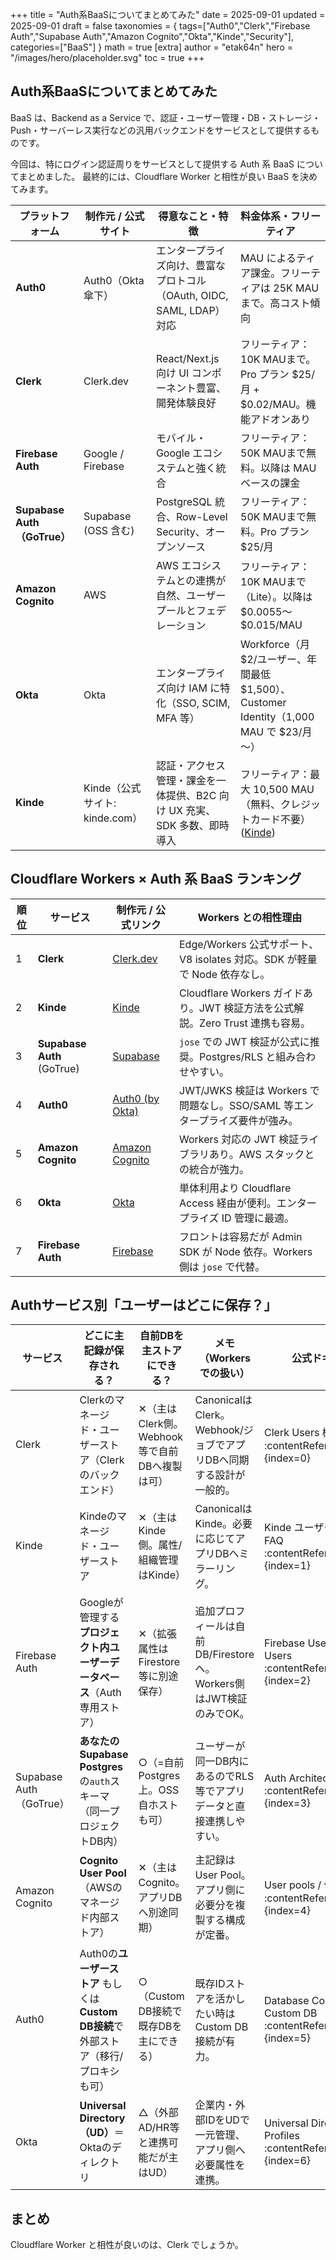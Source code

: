 +++
title = "Auth系BaaSについてまとめてみた"
date = 2025-09-01
updated = 2025-09-01
draft = false
taxonomies = { tags=["Auth0","Clerk","Firebase Auth","Supabase Auth","Amazon Cognito","Okta","Kinde","Security"], categories=["BaaS"] }
math = true
[extra]
author = "etak64n"
hero = "/images/hero/placeholder.svg"
toc = true
+++

## Auth系BaaSについてまとめてみた
BaaS は、Backend as a Service で、認証・ユーザー管理・DB・ストレージ・Push・サーバーレス実行などの汎用バックエンドをサービスとして提供するものです。

今回は、特にログイン認証周りをサービスとして提供する Auth 系 BaaS についてまとめました。
最終的には、Cloudflare Worker と相性が良い BaaS を決めてみます。

| プラットフォーム                  | 制作元 / 公式サイト             | 得意なこと・特徴                                       | 料金体系・フリーティア                                                               |
| ------------------------- | ----------------------- | ---------------------------------------------- | ------------------------------------------------------------------------- |
| **Auth0**                 | Auth0（Okta 傘下）          | エンタープライズ向け、豊富なプロトコル（OAuth, OIDC, SAML, LDAP）対応 | MAU によるティア課金。フリーティアは 25K MAU まで。高コスト傾向                                    |
| **Clerk**                 | Clerk.dev               | React/Next.js 向け UI コンポーネント豊富、開発体験良好           | フリーティア：10K MAUまで。Pro プラン \$25/月 + \$0.02/MAU。機能アドオンあり                     |
| **Firebase Auth**         | Google / Firebase       | モバイル・Google エコシステムと強く統合                        | フリーティア：50K MAUまで無料。以降は MAU ベースの課金                                         |
| **Supabase Auth（GoTrue）** | Supabase (OSS 含む)       | PostgreSQL 統合、Row-Level Security、オープンソース       | フリーティア：50K MAUまで無料。Pro プラン \$25/月                                         |
| **Amazon Cognito**        | AWS                     | AWS エコシステムとの連携が自然、ユーザープールとフェデレーション             | フリーティア：10K MAUまで（Lite）。以降は \$0.0055〜\$0.015/MAU                           |
| **Okta**                  | Okta                    | エンタープライズ向け IAM に特化（SSO, SCIM, MFA 等）           | Workforce（月 \$2/ユーザー、年間最低 \$1,500）、Customer Identity（1,000 MAU で \$23/月～） |
| **Kinde**                 | Kinde（公式サイト: kinde.com） | 認証・アクセス管理・課金を一体提供、B2C 向け UX 充実、SDK 多数、即時導入     | フリーティア：最大 10,500 MAU（無料、クレジットカード不要）([Kinde][1])                           |

[1]: https://kinde.com/?utm_source=chatgpt.com "Kinde Auth, billing and access management for modern SaaS ..."

## Cloudflare Workers × Auth 系 BaaS ランキング

| 順位 | サービス        | 制作元 / 公式リンク                     | Workers との相性理由 |
|------|-----------------|------------------------------------------|-----------------------|
| 1    | **Clerk**       | [Clerk.dev](https://clerk.com)           | Edge/Workers 公式サポート、V8 isolates 対応。SDK が軽量で Node 依存なし。 |
| 2    | **Kinde**       | [Kinde](https://kinde.com)               | Cloudflare Workers ガイドあり。JWT 検証方法を公式解説。Zero Trust 連携も容易。 |
| 3    | **Supabase Auth** (GoTrue) | [Supabase](https://supabase.com) | `jose` での JWT 検証が公式に推奨。Postgres/RLS と組み合わせやすい。 |
| 4    | **Auth0**       | [Auth0 (by Okta)](https://auth0.com)     | JWT/JWKS 検証は Workers で問題なし。SSO/SAML 等エンタープライズ要件が強み。 |
| 5    | **Amazon Cognito** | [Amazon Cognito](https://aws.amazon.com/cognito/) | Workers 対応の JWT 検証ライブラリあり。AWS スタックとの統合が強力。 |
| 6    | **Okta**        | [Okta](https://okta.com)                 | 単体利用より Cloudflare Access 経由が便利。エンタープライズ ID 管理に最適。 |
| 7    | **Firebase Auth** | [Firebase](https://firebase.google.com) | フロントは容易だが Admin SDK が Node 依存。Workers 側は `jose` で代替。 |

## Authサービス別「ユーザーはどこに保存？」

| サービス | どこに主記録が保存される？ | 自前DBを主ストアにできる？ | メモ（Workersでの扱い） | 公式ドキュメント |
|---|---|---|---|---|
| Clerk | Clerkのマネージド・ユーザーストア（Clerkのバックエンド） | ✕（主はClerk側。Webhook等で自前DBへ複製は可） | CanonicalはClerk。Webhook/ジョブでアプリDBへ同期する設計が一般的。 | Clerk Users 概要 :contentReference[oaicite:0]{index=0} |
| Kinde | Kindeのマネージド・ユーザーストア | ✕（主はKinde側。属性/組織管理はKinde） | CanonicalはKinde。必要に応じてアプリDBへミラーリング。 | Kinde ユーザー管理概要 / FAQ :contentReference[oaicite:1]{index=1} |
| Firebase Auth | Googleが管理する**プロジェクト内ユーザーデータベース**（Auth専用ストア） | ✕（拡張属性はFirestore等に別途保存） | 追加プロフィールは自前DB/Firestoreへ。Workers側はJWT検証のみでOK。 | Firebase Users / Manage Users :contentReference[oaicite:2]{index=2} |
| Supabase Auth（GoTrue） | **あなたのSupabase Postgres**の`auth`スキーマ（同一プロジェクトDB内） | ○（=自前Postgres上。OSS自ホストも可） | ユーザーが同一DB内にあるのでRLS等でアプリデータと直接連携しやすい。 | Auth Architecture / Users :contentReference[oaicite:3]{index=3} |
| Amazon Cognito | **Cognito User Pool**（AWSのマネージド内部ストア） | ✕（主はCognito。アプリDBへ別途同期） | 主記録はUser Pool。アプリ側に必要分を複製する構成が定番。 | User pools / 保存先の説明 :contentReference[oaicite:4]{index=4} |
| Auth0 | Auth0の**ユーザーストア** もしくは **Custom DB接続**で外部ストア（移行/プロキシも可） | ○（Custom DB接続で既存DBを主にできる） | 既存IDストアを活かしたい時はCustom DB接続が有力。 | Database Connections / Custom DB :contentReference[oaicite:5]{index=5} |
| Okta | **Universal Directory（UD）**＝Oktaのディレクトリ | △（外部AD/HR等と連携可能だが主はUD） | 企業内・外部IDをUDで一元管理、アプリ側へ必要属性を連携。 | Universal Directory / User Profiles :contentReference[oaicite:6]{index=6} |

## まとめ
Cloudflare Worker と相性が良いのは、Clerk でしょうか。
